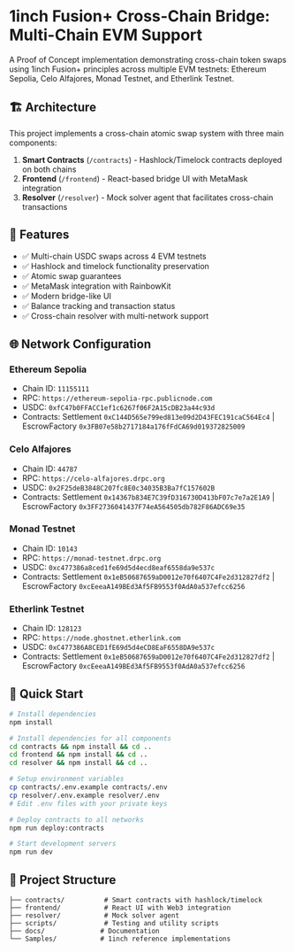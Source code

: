 # 1inch Fusion+ Cross-Chain Bridge: Multi-Chain EVM Support

A Proof of Concept implementation demonstrating cross-chain token swaps using 1inch Fusion+ principles across multiple EVM testnets: Ethereum Sepolia, Celo Alfajores, Monad Testnet, and Etherlink Testnet.

## 🏗️ Architecture

This project implements a cross-chain atomic swap system with three main components:

1. **Smart Contracts** (`/contracts`) - Hashlock/Timelock contracts deployed on both chains
2. **Frontend** (`/frontend`) - React-based bridge UI with MetaMask integration
3. **Resolver** (`/resolver`) - Mock solver agent that facilitates cross-chain transactions

## 🔧 Features

- ✅ Multi-chain USDC swaps across 4 EVM testnets
- ✅ Hashlock and timelock functionality preservation  
- ✅ Atomic swap guarantees
- ✅ MetaMask integration with RainbowKit
- ✅ Modern bridge-like UI
- ✅ Balance tracking and transaction status
- ✅ Cross-chain resolver with multi-network support

## 🌐 Network Configuration

### Ethereum Sepolia
- Chain ID: `11155111`
- RPC: `https://ethereum-sepolia-rpc.publicnode.com`
- USDC: `0xfC47b0FFACC1ef1c6267f06F2A15cDB23a44c93d`
- Contracts: Settlement `0xC144D565e799ed813e09d2D43FEC191caC564Ec4` | EscrowFactory `0x3FB07e58b2717184a176fFdCA69d019372825009`

### Celo Alfajores
- Chain ID: `44787`
- RPC: `https://celo-alfajores.drpc.org`
- USDC: `0x2F25deB3848C207fc8E0c34035B3Ba7fC157602B`
- Contracts: Settlement `0x14367b834E7C39fD316730D413bF07c7e7a2E1A9` | EscrowFactory `0x3FF2736041437F74eA564505db782F86ADC69e35`

### Monad Testnet
- Chain ID: `10143`
- RPC: `https://monad-testnet.drpc.org`
- USDC: `0xc477386a8ced1fe69d5d4ecd8eaf6558da9e537c`
- Contracts: Settlement `0x1eB50687659aD0012e70f6407C4Fe2d312827df2` | EscrowFactory `0xcEeeaA149BEd3Af5FB9553f0AdA0a537efcc6256`

### Etherlink Testnet
- Chain ID: `128123`
- RPC: `https://node.ghostnet.etherlink.com`
- USDC: `0xC477386A8CED1fE69d5d4eCD8EaF6558DA9e537c`
- Contracts: Settlement `0x1eB50687659aD0012e70f6407C4Fe2d312827df2` | EscrowFactory `0xcEeeaA149BEd3Af5FB9553f0AdA0a537efcc6256`

## 🚀 Quick Start

```bash
# Install dependencies
npm install

# Install dependencies for all components
cd contracts && npm install && cd ..
cd frontend && npm install && cd ..
cd resolver && npm install && cd ..

# Setup environment variables
cp contracts/.env.example contracts/.env
cp resolver/.env.example resolver/.env
# Edit .env files with your private keys

# Deploy contracts to all networks
npm run deploy:contracts

# Start development servers
npm run dev
```

## 📁 Project Structure

```
├── contracts/          # Smart contracts with hashlock/timelock
├── frontend/           # React UI with Web3 integration
├── resolver/           # Mock solver agent
├── scripts/            # Testing and utility scripts
├── docs/              # Documentation
└── Samples/           # 1inch reference implementations
```
